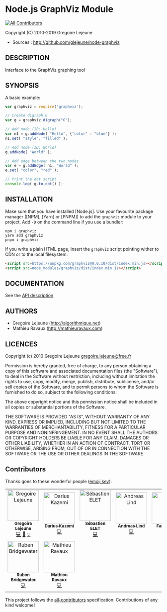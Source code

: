 # Node.js GraphViz Module

[![All Contributors](https://img.shields.io/badge/all_contributors-9-orange.svg?style=flat-square)](#contributors)

Copyright (C) 2010-2019 Gregoire Lejeune

* Sources : http://github.com/glejeune/node-graphviz

## DESCRIPTION

Interface to the GraphViz graphing tool

## SYNOPSIS

A basic example:

```javascript
var graphviz = require('graphviz');

// Create digraph G
var g = graphviz.digraph("G");

// Add node (ID: Hello)
var n1 = g.addNode( "Hello", {"color" : "blue"} );
n1.set( "style", "filled" );

// Add node (ID: World)
g.addNode( "World" );

// Add edge between the two nodes
var e = g.addEdge( n1, "World" );
e.set( "color", "red" );

// Print the dot script
console.log( g.to_dot() );
```

## INSTALLATION

Make sure that you have installed [Node.js]. Use your favourite package manager ([NPM], [Yarn] or [PNPM]) to add the `graphviz` module to your project. Add `-D` on the command line if you use a bundler:

```
npm i graphviz
yarn add graphviz
pnpm i graphviz
```

If you write a plain HTML page, insert the `graphviz` script pointing wither to CDN or to the local filesystem:

```html
<script src=https://unpkg.com/graphviz@0.0.10/dist/index.min.js></script>
<script src=node_modules/graphviz/dist/index.min.js></script>
```

## DOCUMENTATION

See the [API description](API.md).

## AUTHORS

* Gregoire Lejeune (http://algorithmique.net)
* Mathieu Ravaux (http://mathieuravaux.com)

## LICENCES

Copyright (c) 2010 Gregoire Lejeune <gregoire.lejeune@free.fr>

Permission is hereby granted, free of charge, to any person obtaining a copy
of this software and associated documentation files (the "Software"), to deal
in the Software without restriction, including without limitation the rights
to use, copy, modify, merge, publish, distribute, sublicense, and/or sell
copies of the Software, and to permit persons to whom the Software is
furnished to do so, subject to the following conditions:

The above copyright notice and this permission notice shall be included in
all copies or substantial portions of the Software.

THE SOFTWARE IS PROVIDED "AS IS", WITHOUT WARRANTY OF ANY KIND, EXPRESS OR
IMPLIED, INCLUDING BUT NOT LIMITED TO THE WARRANTIES OF MERCHANTABILITY,
FITNESS FOR A PARTICULAR PURPOSE AND NONINFRINGEMENT. IN NO EVENT SHALL THE
AUTHORS OR COPYRIGHT HOLDERS BE LIABLE FOR ANY CLAIM, DAMAGES OR OTHER
LIABILITY, WHETHER IN AN ACTION OF CONTRACT, TORT OR OTHERWISE, ARISING FROM,
OUT OF OR IN CONNECTION WITH THE SOFTWARE OR THE USE OR OTHER DEALINGS IN
THE SOFTWARE.


## Contributors

Thanks goes to these wonderful people ([emoji key](https://github.com/kentcdodds/all-contributors#emoji-key)):

<!-- ALL-CONTRIBUTORS-LIST:START - Do not remove or modify this section -->
<!-- prettier-ignore -->
<table><tr><td align="center"><a href="http://lejeun.es"><img src="https://avatars1.githubusercontent.com/u/15168?v=4" width="100px;" alt="Gregoire Lejeune"/><br /><sub><b>Gregoire Lejeune</b></sub></a><br /><a href="https://github.com/glejeune/node-graphviz/commits?author=glejeune" title="Code">💻</a> <a href="https://github.com/glejeune/node-graphviz/commits?author=glejeune" title="Documentation">📖</a> <a href="#example-glejeune" title="Examples">💡</a></td><td align="center"><a href="https://tinysubversions.com"><img src="https://avatars3.githubusercontent.com/u/266454?v=4" width="100px;" alt="Darius Kazemi"/><br /><sub><b>Darius Kazemi</b></sub></a><br /><a href="https://github.com/glejeune/node-graphviz/commits?author=dariusk" title="Code">💻</a></td><td align="center"><a href="https://github.com/SebastienElet"><img src="https://avatars0.githubusercontent.com/u/541937?v=4" width="100px;" alt="Sébastien ELET"/><br /><sub><b>Sébastien ELET</b></sub></a><br /><a href="https://github.com/glejeune/node-graphviz/commits?author=SebastienElet" title="Code">💻</a></td><td align="center"><a href="https://github.com/papandreou"><img src="https://avatars3.githubusercontent.com/u/373545?v=4" width="100px;" alt="Andreas Lind"/><br /><sub><b>Andreas Lind</b></sub></a><br /><a href="https://github.com/glejeune/node-graphviz/commits?author=papandreou" title="Code">💻</a></td><td align="center"><a href="http://www.blakmatrix.com"><img src="https://avatars3.githubusercontent.com/u/91209?v=4" width="100px;" alt="Farrin Reid"/><br /><sub><b>Farrin Reid</b></sub></a><br /><a href="https://github.com/glejeune/node-graphviz/commits?author=blakmatrix" title="Code">💻</a></td><td align="center"><a href="https://pahen.se"><img src="https://avatars3.githubusercontent.com/u/353888?v=4" width="100px;" alt="Patrik Henningsson"/><br /><sub><b>Patrik Henningsson</b></sub></a><br /><a href="https://github.com/glejeune/node-graphviz/commits?author=pahen" title="Code">💻</a></td><td align="center"><a href="https://github.com/pooriaazimi"><img src="https://avatars2.githubusercontent.com/u/814637?v=4" width="100px;" alt="Pooria Azimi"/><br /><sub><b>Pooria Azimi</b></sub></a><br /><a href="https://github.com/glejeune/node-graphviz/commits?author=pooriaazimi" title="Code">💻</a></td></tr><tr><td align="center"><a href="https://twitter.com/BridgeAR"><img src="https://avatars2.githubusercontent.com/u/8822573?v=4" width="100px;" alt="Ruben Bridgewater"/><br /><sub><b>Ruben Bridgewater</b></sub></a><br /><a href="https://github.com/glejeune/node-graphviz/commits?author=BridgeAR" title="Code">💻</a></td><td align="center"><a href="https://github.com/mathieuravaux"><img src="https://avatars1.githubusercontent.com/u/38495?v=4" width="100px;" alt="Mathieu Ravaux"/><br /><sub><b>Mathieu Ravaux</b></sub></a><br /><a href="https://github.com/glejeune/node-graphviz/commits?author=mathieuravaux" title="Code">💻</a></td></tr></table>

<!-- ALL-CONTRIBUTORS-LIST:END -->

This project follows the [all-contributors](https://github.com/kentcdodds/all-contributors) specification. Contributions of any kind welcome!
